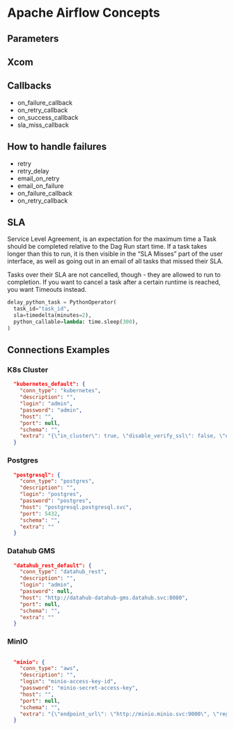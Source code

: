 # Apache Airflow Concepts

## Parameters

## Xcom

## Callbacks

* on_failure_callback
* on_retry_callback
* on_success_callback
* sla_miss_callback

## How to handle failures

* retry
* retry_delay
* email_on_retry
* email_on_failure
* on_failure_callback
* on_retry_callback

## SLA

Service Level Agreement, is an expectation for the maximum time a Task should be completed relative to the Dag Run start time. If a task takes longer than this to run, it is then visible in the “SLA Misses” part of the user interface, as well as going out in an email of all tasks that missed their SLA.

Tasks over their SLA are not cancelled, though - they are allowed to run to completion. If you want to cancel a task after a certain runtime is reached, you want Timeouts instead.

```python
delay_python_task = PythonOperator(
  task_id="task_id",
  sla=timedelta(minutes=2),
  python_callable=lambda: time.sleep(300),
)
```

## Connections Examples

### K8s Cluster

```json
  "kubernetes_default": {
    "conn_type": "kubernetes",
    "description": "",
    "login": "admin",
    "password": "admin",
    "host": "",
    "port": null,
    "schema": "",
    "extra": "{\"in_cluster\": true, \"disable_verify_ssl\": false, \"disable_tcp_keepalive\": false}"
  }
```

### Postgres

```json
  "postgresql": {
    "conn_type": "postgres",
    "description": "",
    "login": "postgres",
    "password": "postgres",
    "host": "postgresql.postgresql.svc",
    "port": 5432,
    "schema": "",
    "extra": ""
  }
```

### Datahub GMS

```json
  "datahub_rest_default": {
    "conn_type": "datahub_rest",
    "description": "",
    "login": "admin",
    "password": null,
    "host": "http://datahub-datahub-gms.datahub.svc:8080",
    "port": null,
    "schema": "",
    "extra": ""
  }
```

### MinIO

```json

  "minio": {
    "conn_type": "aws",
    "description": "",
    "login": "minio-access-key-id",
    "password": "minio-secret-access-key",
    "host": "",
    "port": null,
    "schema": "",
    "extra": "{\"endpoint_url\": \"http://minio.minio.svc:9000\", \"region_name\": \"local\"}"
  }
```